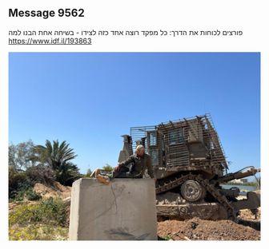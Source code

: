 ## Message 9562

פורצים לכוחות את הדרך:
כל מפקד רוצה אחד כזה לצידו - בשיחה אחת הבנו למה
https://www.idf.il/193863

![Photo](./9562/9562_photo.jpg)
